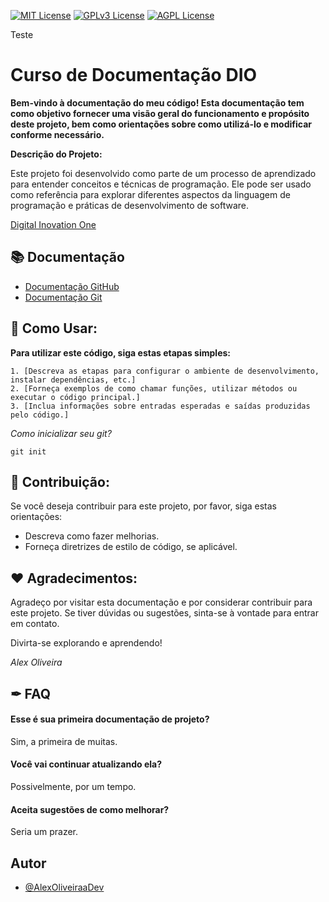 [![MIT License](https://img.shields.io/badge/License-MIT-green.svg)](https://choosealicense.com/licenses/mit/)
[![GPLv3 License](https://img.shields.io/badge/License-GPL%20v3-yellow.svg)](https://opensource.org/licenses/)
[![AGPL License](https://img.shields.io/badge/license-AGPL-blue.svg)](http://www.gnu.org/licenses/agpl-3.0)

Teste

# Curso de Documentação DIO
**Bem-vindo à documentação do meu código! Esta documentação tem como objetivo fornecer uma visão geral do funcionamento e propósito deste projeto, bem como orientações sobre como utilizá-lo e modificar conforme necessário.**

**Descrição do Projeto:**

Este projeto foi desenvolvido como parte de um processo de aprendizado para entender conceitos e técnicas de programação. Ele pode ser usado como referência para explorar diferentes aspectos da linguagem de programação e práticas de desenvolvimento de software.

[Digital Inovation One](https://www.dio.me)

## 📚 Documentação
- [Documentação GitHub](https://docs.github.com/pt)
- [Documentação Git](https://git-scm.com/docs/git/pt_BR)

## 💭 Como Usar:
**Para utilizar este código, siga estas etapas simples:**
```
1. [Descreva as etapas para configurar o ambiente de desenvolvimento, instalar dependências, etc.]
2. [Forneça exemplos de como chamar funções, utilizar métodos ou executar o código principal.]
3. [Inclua informações sobre entradas esperadas e saídas produzidas pelo código.]
```

*Como inicializar seu git?*
```
git init
```

## 🔎 Contribuição:
Se você deseja contribuir para este projeto, por favor, siga estas orientações:
- Descreva como fazer melhorias.
- Forneça diretrizes de estilo de código, se aplicável.


## ❤ Agradecimentos:
Agradeço por visitar esta documentação e por considerar contribuir para este projeto. Se tiver dúvidas ou sugestões, sinta-se à vontade para entrar em contato.

Divirta-se explorando e aprendendo!

*Alex Oliveira*
## ✒ FAQ

#### Esse é sua primeira documentação de projeto?

Sim, a primeira de muitas.

#### Você vai continuar atualizando ela?

Possivelmente, por um tempo.

#### Aceita sugestões de como melhorar?

Seria um prazer.


## Autor

- [@AlexOliveiraaDev](https://www.github.com/AlexOliveiraaDev)